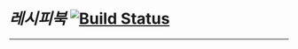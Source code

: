 # _레시피북_ [![Build Status](https://travis-ci.org/cocodori/recipe.com.svg?branch=main)](https://travis-ci.org/cocodori/recipe.com)

----